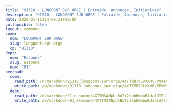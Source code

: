 ```yaml
---
title: "91310 - LONGPONT SUR ORGE | Entraide, Annonces, Initiatives"
description: "91310 - LONGPONT SUR ORGE | Entraide, Annonces, Initiatives"
date: 2020-01-11T14:09:21+09:00
collapsible: false
layout: commune
comm:
  nom: "LONGPONT SUR ORGE"
  slug: longpont-sur-orge
  cp: "91310"
dept:
  nom: "Essonne"
  slug: essonne
  num: "91"
peerpad:
  comm:
    read_path: /r/markdown/91310_longpont-sur-orge/4XTTMB7dLvXXRvFPmWeX52QpME8ExKiGt5weaovCddVRG82gd
    write_path: /w/markdown/91310_longpont-sur-orge/4XTTMB7dLvXXRvFPmWeX52QpME8ExKiGt5weaovCddVRG82gd-K3TgUfqNheRazYjH3Q1XaDjqeqsJXJSodmBvFuWAGhqcKACUNsyPg4FbVXbzrHUyoVjKAQqRifNf5xBX9ZBdEMeHsVK977CLpsVEaK8txp6dWeZJuqqs3H79DrCc5ZjognBX1WPw
  dept:
    read_path: /r/markdown/91_essonne/4XTTM3ANpUsBoTi2knbHmboBJda1dTFu7ky8ZK9dB2RyMMfWF
    write_path: /w/markdown/91_essonne/4XTTM3ANpUsBoTi2knbHmboBJda1dTFu7ky8ZK9dB2RyMMfWF-K3TgUyWqeJSocSvH4aaj1ao8GVHVL7XNdUYQ4QUUeH9BAdnr24zoBJ2C3FCPvjfnNG6dyrzadtyfizxGKpMjZFU9wDjSpA4g6VtDcxL8iEmbLsyV9TFoF7XzgcRopbNZHgpYvcW3
---
```


